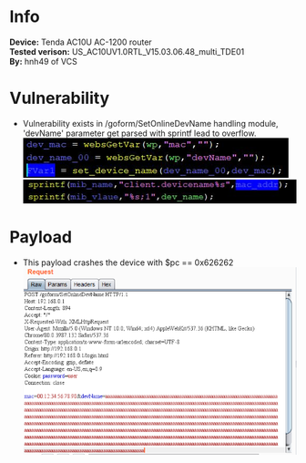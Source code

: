 # Info
**Device:** Tenda AC10U AC-1200 router\
**Tested verison:** US_AC10UV1.0RTL_V15.03.06.48_multi_TDE01\
**By:** hnh49 of VCS
# Vulnerability
* Vulnerability exists in /goform/SetOnlineDevName handling module, 'devName' parameter get parsed with sprintf lead to overflow.\
![cause1](./bof7_SetOnlineDevName_cause_1.JPG)\
![cause2](./bof7_SetOnlineDevName_cause_2.JPG)
# Payload
* This payload crashes the device with $pc == 0x626262
![payload](./bof7_SetOnlineDevName_payload.PNG)
